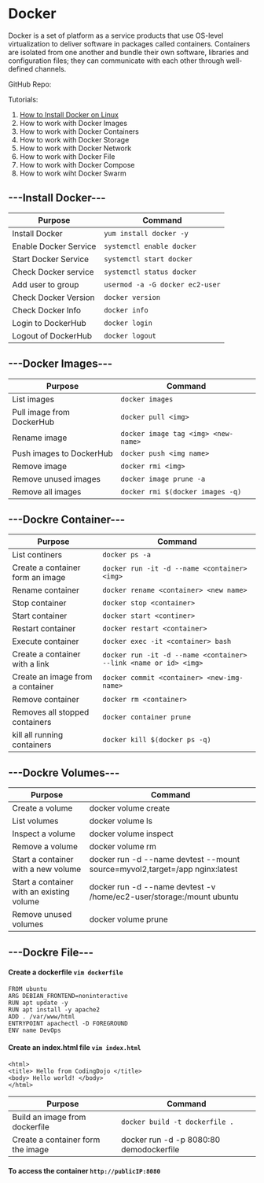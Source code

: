 # Docker
Docker is a set of platform as a service products that use OS-level virtualization to deliver software in packages called containers. Containers are isolated from one another and bundle their own software, libraries and configuration files; they can communicate with each other through well-defined channels.

GitHub Repo: 

Tutorials:
1. [How to Install Docker on Linux](https://github.com/MohammedHousa/Docker/blob/main/README.md#---install-docker---)
2. How to work with Docker Images
3. How to work with Docker Containers
4. How to work with Docker Storage
5. How to work with Docker Network
6. How to work with Docker File
7. How to work with Docker Compose
8. How to work wiht Docker Swarm


## ---Install Docker---

| Purpose | Command |
| --- | --- |
| Install Docker | ```yum install docker -y``` |
| Enable Docker Service | ```systemctl enable docker``` |
| Start Docker Service | ```systemctl start docker``` |
| Check Docker service | ```systemctl status docker``` |
| Add user to group | ```usermod -a -G docker ec2-user``` |
| Check Docker Version | ```docker version``` |
| Check Docker Info | ```docker info``` |
| Login to DockerHub | ```docker login```|
| Logout of DockerHub| ```docker logout```|



## ---Docker Images---
| Purpose | Command |
| --- | --- |
| List images | ```docker images``` |
| Pull image from DockerHub | ```docker pull <img>``` |
| Rename image | ```docker image tag <img> <new-name>``` |
| Push images to DockerHub | ```docker push <img name>``` |
| Remove image | ```docker rmi <img>``` |
| Remove unused images | ```docker image prune -a``` |
| Remove all images | ```docker rmi $(docker images -q)```|


## ---Dockre Container---
| Purpose | Command |
| --- | --- |
| List continers | ```docker ps -a``` |
| Create a container form an image | ```docker run -it -d --name <container> <img>``` |
| Rename container | ```docker rename <container> <new name>``` |
| Stop container | ```docker stop <container>``` |
| Start container | ```docker start <continer>``` |
| Restart container | ```docker restart <container>``` |
| Execute container | ```docker exec -it <container> bash``` |
| Create a container with a link | ```docker run -it -d --name <container> --link <name or id> <img>``` |
| Create an image from a container | ```docker commit <container> <new-img-name>``` |
| Remove container | ```docker rm <container>``` |
| Removes all stopped containers | ```docker container prune``` |
| kill all running containers | ```docker kill $(docker ps -q)``` |


## ---Dockre Volumes---
| Purpose | Command |
| --- | --- |
| Create a volume | docker volume create <vol name> |
| List volumes | docker volume ls |
| Inspect a volume | docker volume inspect <vol name> |
| Remove a volume | docker volume rm <vol name> |
| Start a container with a new volume | docker run -d --name devtest --mount source=myvol2,target=/app nginx:latest |
| Start a container with an existing volume | docker run -d --name devtest -v /home/ec2-user/storage:/mount ubuntu |
| Remove unused volumes| docker volume prune|

## ---Dockre File---
#### Create a dockerfile ```vim dockerfile```
```
FROM ubuntu
ARG DEBIAN_FRONTEND=noninteractive
RUN apt update -y
RUN apt install -y apache2
ADD . /var/www/html
ENTRYPOINT apachectl -D FOREGROUND
ENV name DevOps 
```
  
#### Create an index.html file ```vim index.html```
```
<html>
<title> Hello from CodingDojo </title>
<body> Hello world! </body>
</html>
```
| Purpose | Command |
| --- | --- |
| Build an image from dockerfile| ```docker build -t dockerfile . ``` |
| Create a container form the image | docker run -d -p 8080:80 demodockerfile |

#### To access the container ```http://publicIP:8080```




















